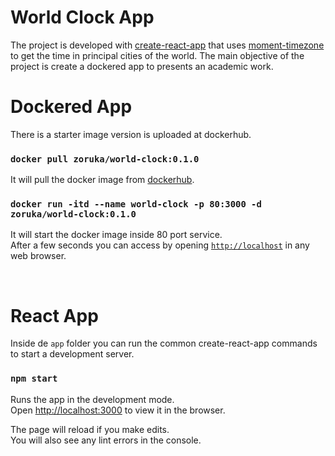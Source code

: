 # World Clock App

The project is developed with [create-react-app](https://github.com/facebook/create-react-app) that uses [moment-timezone](https://momentjs.com/timezone/) to get the time in principal cities of the world.
The main objective of the project is create a dockered app to presents an academic work.

# Dockered App

There is a starter image version is uploaded at dockerhub.

### `docker pull zoruka/world-clock:0.1.0`

It will pull the docker image from [dockerhub](https://hub.docker.com/r/zoruka/world-clock/tags).

### `docker run -itd --name world-clock -p 80:3000 -d zoruka/world-clock:0.1.0`

It will start the docker image inside 80 port service.<br />
After a few seconds you can access by opening [`http://localhost`](http://localhost) in any web browser.

<br />


# React App

Inside de `app` folder you can run the common create-react-app commands to start a development server.

### `npm start`

Runs the app in the development mode.<br />
Open [http://localhost:3000](http://localhost:3000) to view it in the browser.

The page will reload if you make edits.<br />
You will also see any lint errors in the console.